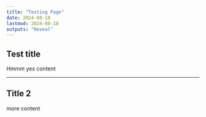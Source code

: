 ```yaml
---
title: "Testing Page"
date: 2024-08-18
lastmod: 2024-08-18
outputs: "Reveal"
---
```


## Test title

Hmmm yes content

---

## Title 2

more content
